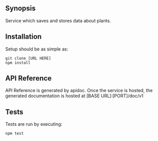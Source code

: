 ## Synopsis

Service which saves and stores data about plants.

## Installation

Setup should be as simple as:

    git clone [URL HERE]
    npm install


## API Reference

API Reference is generated by apidoc. Once the service is hosted, the generated documentation is hosted at [BASE URL]:[PORT]/doc/v1

## Tests

Tests are run by executing:

    npm test
